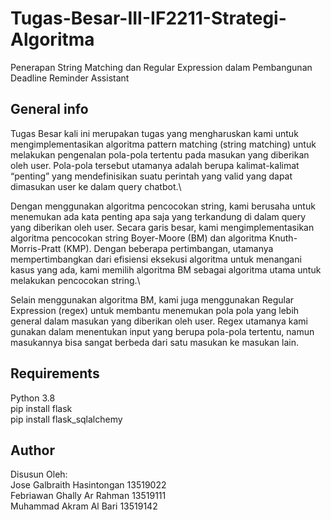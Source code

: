 # Tugas-Besar-III-IF2211-Strategi-Algoritma
Penerapan String Matching dan Regular Expression dalam Pembangunan Deadline Reminder Assistant

## General info
Tugas Besar kali ini merupakan tugas yang mengharuskan kami untuk mengimplementasikan algoritma pattern matching (string matching) untuk melakukan pengenalan pola-pola tertentu pada masukan yang diberikan oleh user. Pola-pola tersebut utamanya adalah berupa kalimat-kalimat “penting” yang mendefinisikan suatu perintah yang valid yang dapat dimasukan user ke dalam query chatbot.\

Dengan menggunakan algoritma pencocokan string, kami berusaha untuk menemukan ada kata penting apa saja yang terkandung di dalam query yang diberikan oleh user. Secara garis besar, kami mengimplementasikan algoritma pencocokan string Boyer-Moore (BM) dan algoritma Knuth-Morris-Pratt (KMP). Dengan beberapa pertimbangan, utamanya mempertimbangkan dari efisiensi eksekusi algoritma untuk menangani kasus yang ada, kami memilih algoritma BM sebagai algoritma utama untuk melakukan pencocokan string.\

Selain menggunakan algoritma BM, kami juga menggunakan Regular Expression (regex) untuk membantu menemukan pola pola yang lebih general dalam masukan yang diberikan oleh user. Regex utamanya kami gunakan dalam menentukan input yang berupa pola-pola tertentu, namun masukannya bisa sangat berbeda dari satu masukan ke masukan lain.


## Requirements
Python 3.8\
pip install flask\
pip install flask_sqlalchemy

## Author
Disusun Oleh:\
Jose Galbraith Hasintongan	13519022\
Febriawan Ghally Ar Rahman 	13519111\
Muhammad Akram Al Bari		13519142